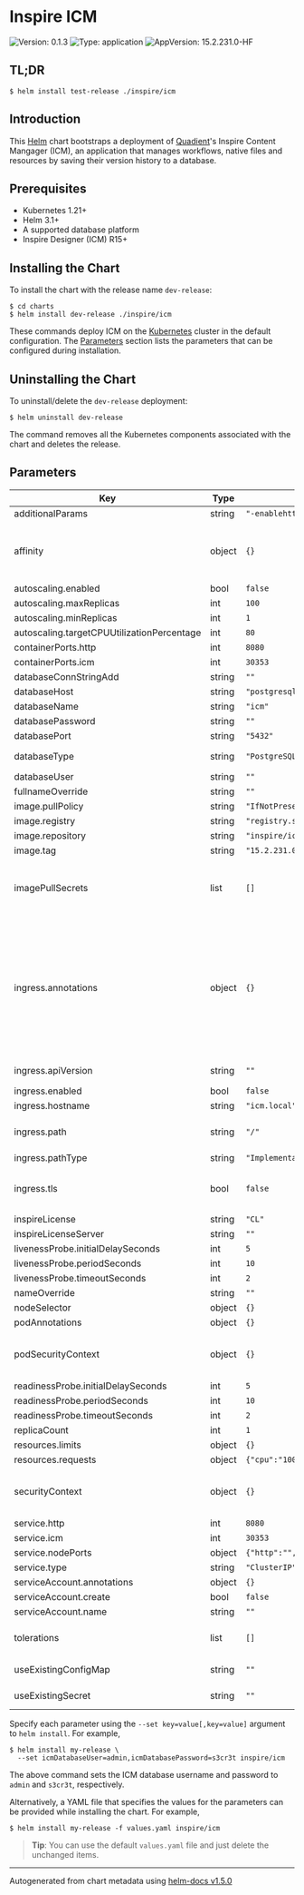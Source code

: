 # Inspire ICM

![Version: 0.1.3](https://img.shields.io/badge/Version-0.1.3-informational?style=flat-square) ![Type: application](https://img.shields.io/badge/Type-application-informational?style=flat-square) ![AppVersion: 15.2.231.0-HF](https://img.shields.io/badge/AppVersion-15.2.231.0--HF-informational?style=flat-square)

## TL;DR

```console
$ helm install test-release ./inspire/icm
```

## Introduction

This [Helm](https://helm.sh) chart bootstraps a deployment of [Quadient](https://quadient.com)'s Inspire Content Mangager (ICM), an application that manages workflows, native files and resources by saving their version history to a database.

## Prerequisites

- Kubernetes 1.21+
- Helm 3.1+
- A supported database platform
- Inspire Designer (ICM) R15+

## Installing the Chart

To install the chart with the release name `dev-release`:

```console
$ cd charts
$ helm install dev-release ./inspire/icm
```

These commands deploy ICM on the [Kubernetes](https://kubernetes.io) cluster in the default configuration. The [Parameters](#parameters) section lists the parameters that can be configured during installation.

## Uninstalling the Chart

To uninstall/delete the `dev-release` deployment:

```console
$ helm uninstall dev-release
```

The command removes all the Kubernetes components associated with the chart and deletes the release.

## Parameters

| Key | Type | Default | Description |
|-----|------|---------|-------------|
| additionalParams | string | `"-enablehttpconnections"` | Additional parameters for the ICM command |
| affinity | object | `{}` | Affinity for pod assignment ref: https://kubernetes.io/docs/concepts/configuration/assign-pod-node/#affinity-and-anti-affinity NOTE: podAffinityPreset, podAntiAffinityPreset, and nodeAffinityPreset will be ignored when set |
| autoscaling.enabled | bool | `false` | Enable auto-scaling for ICM |
| autoscaling.maxReplicas | int | `100` | Maximum number of replicas that can be deployed |
| autoscaling.minReplicas | int | `1` | Minimum number of replicas to deploy |
| autoscaling.targetCPUUtilizationPercentage | int | `80` | Target CPU utilization (percent) for each replica |
| containerPorts.http | int | `8080` | External ICM http port |
| containerPorts.icm | int | `30353` | ICM service port |
| databaseConnStringAdd | string | `""` | Additional ICM database connection string parameters |
| databaseHost | string | `"postgresql"` | ICM database host |
| databaseName | string | `"icm"` | ICM database name |
| databasePassword | string | `""` | ICM database password |
| databasePort | string | `"5432"` | ICM database port |
| databaseType | string | `"PostgreSQL"` | ICM database type Must be one of: `MicrosoftSQL` (default), `SQLAzure`, `MySQL`, `PostgreSQL`, `DB2`, `Oracle` |
| databaseUser | string | `""` | ICM database user |
| fullnameOverride | string | `""` | Fully override the name used for chart objects |
| image.pullPolicy | string | `"IfNotPresent"` | ICM image pull policy |
| image.registry | string | `"registry.sptcloud.com"` | ICM image registry |
| image.repository | string | `"inspire/icm"` | ICM image repository |
| image.tag | string | `"15.2.231.0-HF-postgresql"` | Override tag specified by `appVersion` in the chart file |
| imagePullSecrets | list | `[]` | List of image repository pull secrets Secrets must be manually created in the namespace. ref: https://kubernetes.io/docs/tasks/configure-pod-container/pull-image-private-registry/ Example: imagePullSecrets:   - myRegistryKeySecretName |
| ingress.annotations | object | `{}` | Additional annotations for the Ingress resource. To enable certificate autogeneration, place cert-manager annotations here. For a full list of possible ingress annotations, please see ref: https://github.com/kubernetes/ingress-nginx/blob/master/docs/user-guide/nginx-configuration/annotations.md Use this parameter to set the required annotations for cert-manager, see ref: https://cert-manager.io/docs/usage/ingress/#supported-annotations e.g: annotations:   kubernetes.io/ingress.class: nginx   cert-manager.io/cluster-issuer: cluster-issuer-name |
| ingress.apiVersion | string | `""` | Force Ingress API version (automatically detected if not set) |
| ingress.enabled | bool | `false` | Enable ingress record generation for Hello |
| ingress.hostname | string | `"icm.local"` | Default host for the ingress record |
| ingress.path | string | `"/"` | Default path for the ingress record NOTE: You may need to set this to '/*' in order to use this with ALB ingress controllers |
| ingress.pathType | string | `"ImplementationSpecific"` | Ingress path type |
| ingress.tls | bool | `false` | Enable TLS configuration for the host defined at `ingress.hostname` parameter TLS certificates will be retrieved from a TLS secret with name: `{{- printf "%s-tls" .Values.ingress.hostname }}` |
| inspireLicense | string | `"CL"` | Licensing mode for ICM |
| inspireLicenseServer | string | `""` | Inspire license server |
| livenessProbe.initialDelaySeconds | int | `5` | Initial delay before probing liveness |
| livenessProbe.periodSeconds | int | `10` | Period in seconds between liveness checks |
| livenessProbe.timeoutSeconds | int | `2` | Timeout in seconds for liveness checks |
| nameOverride | string | `""` | Partially override the name used for chart objects |
| nodeSelector | object | `{}` | Node labels for pod assignment |
| podAnnotations | object | `{}` | Annotations for ICM pods |
| podSecurityContext | object | `{}` | Configure ICM pod security context ref: https://kubernetes.io/docs/tasks/configure-pod-container/security-context/#set-the-security-context-for-a-pod |
| readinessProbe.initialDelaySeconds | int | `5` | Initial delay before probing readiness |
| readinessProbe.periodSeconds | int | `10` | Period in seconds between readiness checks |
| readinessProbe.timeoutSeconds | int | `2` | Timeout in seconds for readiness checks |
| replicaCount | int | `1` |  |
| resources.limits | object | `{}` | Resource limits for the ICM container |
| resources.requests | object | `{"cpu":"100m","memory":"512Mi"}` | Requested resources for the ICM container |
| securityContext | object | `{}` | Configure security context (main ICM container only) ref: https://kubernetes.io/docs/tasks/configure-pod-container/security-context/#set-the-security-context-for-a-container |
| service.http | int | `8080` | HTTP(s) access port for ICM |
| service.icm | int | `30353` | ICM server port |
| service.nodePorts | object | `{"http":"","icm":""}` | Nodeports to expose (NodePort or LoadBalancer) |
| service.type | string | `"ClusterIP"` | Type of service to create |
| serviceAccount.annotations | object | `{}` | Annotations to use with the service account |
| serviceAccount.create | bool | `false` | Enable service account creation (will use `default` if false) |
| serviceAccount.name | string | `""` | Force the name used for the service account |
| tolerations | list | `[]` | Tolerations for pod assignment ref: https://kubernetes.io/docs/concepts/configuration/taint-and-toleration/ |
| useExistingConfigMap | string | `""` | Name of a pre-existing configmap to use (one will be created by default) |
| useExistingSecret | string | `""` | Name of a pre-existing secret to use (one will be created by default) |

Specify each parameter using the `--set key=value[,key=value]` argument to `helm install`. For example,

```console
$ helm install my-release \
  --set icmDatabaseUser=admin,icmDatabasePassword=s3cr3t inspire/icm
```

The above command sets the ICM database username and password to `admin` and `s3cr3t`, respectively.

Alternatively, a YAML file that specifies the values for the parameters can be provided while installing the chart. For example,

```console
$ helm install my-release -f values.yaml inspire/icm
```

> **Tip**: You can use the default `values.yaml` file and just delete the unchanged items.

----------------------------------------------
Autogenerated from chart metadata using [helm-docs v1.5.0](https://github.com/norwoodj/helm-docs/releases/v1.5.0)
